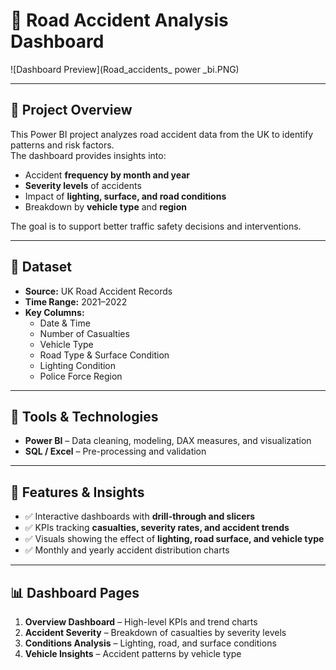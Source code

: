 # 🚧 Road Accident Analysis Dashboard  

![Dashboard Preview](Road_accidents_ power _bi.PNG)
 <!-- Replace with actual screenshot path -->

---

## 📝 Project Overview  
This Power BI project analyzes road accident data from the UK to identify patterns and risk factors.  
The dashboard provides insights into:  

- Accident **frequency by month and year**  
- **Severity levels** of accidents  
- Impact of **lighting, surface, and road conditions**  
- Breakdown by **vehicle type** and **region**  

The goal is to support better traffic safety decisions and interventions.  

---

## 📁 Dataset  
- **Source:** UK Road Accident Records  
- **Time Range:** 2021–2022  
- **Key Columns:**  
  - Date & Time  
  - Number of Casualties  
  - Vehicle Type  
  - Road Type & Surface Condition  
  - Lighting Condition  
  - Police Force Region  

---

## 🔧 Tools & Technologies  
- **Power BI** – Data cleaning, modeling, DAX measures, and visualization  
- **SQL / Excel** – Pre-processing and validation  

---

## 🚀 Features & Insights  
- ✅ Interactive dashboards with **drill-through and slicers**  
- ✅ KPIs tracking **casualties, severity rates, and accident trends**  
- ✅ Visuals showing the effect of **lighting, road surface, and vehicle type**  
- ✅ Monthly and yearly accident distribution charts  

---

## 📊 Dashboard Pages  
1. **Overview Dashboard** – High-level KPIs and trend charts  
2. **Accident Severity** – Breakdown of casualties by severity levels  
3. **Conditions Analysis** – Lighting, road, and surface conditions  
4. **Vehicle Insights** – Accident patterns by vehicle type  

